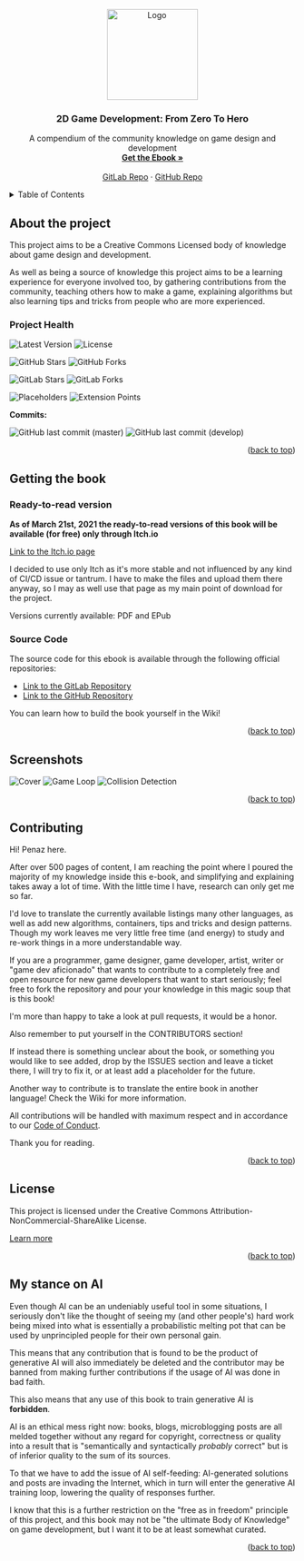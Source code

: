 <a name="readme-top"></a>
<div align="center">
    <img src="docs/logo.svg" alt="Logo" width="160" height="160" />
    <h3 align="center">2D Game Development: From Zero To Hero</h3>
    <p align="center">
        A compendium of the community knowledge on game design and development
        <br/>
        <a href="https://therealpenaz91.itch.io/2dgd-f0th"><strong>Get the Ebook »</strong></a>
        <br/>
        <br/>
            <a href="https://gitlab.com/Penaz/2dgd_f0th">GitLab Repo</a>
            ·
            <a href="https://github.com/2DGD-F0TH/2DGD_F0TH">GitHub Repo</a>
    </p>
</div>

<!-- TABLE OF CONTENTS -->
<details>
    <summary>Table of Contents</summary>
    <ol>
        <li>
            <a href="#about-the-project">About The Project</a>
            <ul>
                <li><a href="#project-health">Project Health</a></li>
            </ul>
        </li>
        <li>
            <a href="#getting-the-book">Getting The Book</a>
            <ul>
                <li><a href="#ready-to-read-version">Ready-to-read Version</a></li>
                <li><a href="#source-code">Source Code</a></li>
            </ul>
        </li>
        <li><a href="#screenshots">Screenshots</a></li>
        <li><a href="#contributing">Contributing</a></li>
        <li><a href="#license">License</a></li>
        <li><a href="#my-stance-on-ai">My stance on AI</a></li>
    </ol>
</details>

About the project
-----------------

This project aims to be a Creative Commons Licensed body of knowledge about game design and development.

As well as being a source of knowledge this project aims to be a learning experience for everyone involved too, by gathering contributions from the community, teaching others how to make a game, explaining algorithms but also learning tips and tricks from people who are more experienced.

### Project Health

![Latest Version](https://img.shields.io/github/v/tag/penaz91/2dgd_f0th?label=Latest%20Version&logo=git&style=for-the-badge)
![License](https://img.shields.io/static/v1?label=License&message=BY-NC-SA&color=black&logo=creativecommons&style=for-the-badge)

![GitHub Stars](https://img.shields.io/github/stars/penaz91/2DGD_F0TH?label=GitHub%20Stars&logo=github&style=for-the-badge)
![GitHub Forks](https://img.shields.io/github/forks/penaz91/2DGD_F0TH?label=GitHub%20Forks&logo=github&style=for-the-badge)

![GitLab Stars](https://img.shields.io/gitlab/stars/Penaz/2DGD_F0TH?label=Gitlab%20Stars&logo=gitlab&style=for-the-badge)
![GitLab Forks](https://img.shields.io/gitlab/forks/Penaz/2DGD_F0TH?label=GitLab%20Forks&logo=gitlab&style=for-the-badge)

![Placeholders](https://img.shields.io/badge/Placeholders-112-%23FF8800?style=for-the-badge)
![Extension Points](https://img.shields.io/badge/Extension%20Points-11-%23FF8800?style=for-the-badge)

**Commits:**

![GitHub last commit (master)](https://img.shields.io/github/last-commit/penaz91/2DGD_F0TH/master?label=Last%20Commit%20%28master%29&logo=git&style=for-the-badge)
![GitHub last commit (develop)](https://img.shields.io/github/last-commit/penaz91/2DGD_F0TH/develop?label=Last%20Commit%20%28develop%29&logo=git&style=for-the-badge)


<p align="right">(<a href="#readme-top">back to top</a>)</p>

Getting the book
-----------------

### Ready-to-read version

**As of March 21st, 2021 the ready-to-read versions of this book will be available (for free) only through Itch.io**

[Link to the Itch.io page](https://therealpenaz91.itch.io/2dgd-f0th)

I decided to use only Itch as it's more stable and not influenced by any kind of CI/CD issue or tantrum. I have to make the files and upload them there anyway, so I may as well use that page as my main point of download for the project.

Versions currently available: PDF and EPub

### Source Code

The source code for this ebook is available through the following official repositories:

- [Link to the GitLab Repository](https://gitlab.com/Penaz/2dgd_f0th/)
- [Link to the GitHub Repository](https://github.com/Penaz91/2DGD_F0TH)

You can learn how to build the book yourself in the Wiki!

<p align="right">(<a href="#readme-top">back to top</a>)</p>

Screenshots
------------

![Cover](/docs/screenshots/Cover.png?raw=true)
![Game Loop](/docs/screenshots/Screen_1.png?raw=true)
![Collision Detection](/docs/screenshots/Screen_2.png?raw=true)

<p align="right">(<a href="#readme-top">back to top</a>)</p>

Contributing
------------

Hi! Penaz here.

After over 500 pages of content, I am reaching the point where I poured the majority of my knowledge inside this e-book, and simplifying and explaining takes away a lot of time. With the little time I have, research can only get me so far.

I'd love to translate the currently available listings many other languages, as well as add new algorithms, containers, tips and tricks and design patterns. Though my work leaves me very little free time (and energy) to study and re-work things in a more understandable way.

If you are a programmer, game designer, game developer, artist, writer or "game dev aficionado" that wants to contribute to a completely free and open resource for new game developers that want to start seriously; feel free to fork the repository and pour your knowledge in this magic soup that is this book!

I'm more than happy to take a look at pull requests, it would be a honor.

Also remember to put yourself in the CONTRIBUTORS section!

If instead there is something unclear about the book, or something you would like to see added, drop by the ISSUES section and leave a ticket there, I will try to fix it, or at least add a placeholder for the future.

Another way to contribute is to translate the entire book in another language! Check the Wiki for more information.

All contributions will be handled with maximum respect and in accordance to our [Code of Conduct](CODE_OF_CONDUCT.md).

Thank you for reading.

<p align="right">(<a href="#readme-top">back to top</a>)</p>

License
--------

This project is licensed under the Creative Commons Attribution-NonCommercial-ShareAlike License.

[Learn more](/docs/license_reasoning.md)

<p align="right">(<a href="#readme-top">back to top</a>)</p>

My stance on AI
---------------

Even though AI can be an undeniably useful tool in some situations, I seriously don't like the thought of seeing my (and other people's) hard work being mixed into what is essentially a probabilistic melting pot that can be used by unprincipled people for their own personal gain.

This means that any contribution that is found to be the product of generative AI will also immediately be deleted and the contributor may be banned from making further contributions if the usage of AI was done in bad faith.

This also means that any use of this book to train generative AI is **forbidden**.

AI is an ethical mess right now: books, blogs, microblogging posts are all melded together without any regard for copyright, correctness or quality into a result that is "semantically and syntactically *probably* correct" but is of inferior quality to the sum of its sources.

To that we have to add the issue of AI self-feeding: AI-generated solutions and posts are invading the Internet, which in turn will enter the generative AI training loop, lowering the quality of responses further.

I know that this is a further restriction on the "free as in freedom" principle of this project, and this book may not be "the ultimate Body of Knowledge" on game development, but I want it to be at least somewhat curated.

<p align="right">(<a href="#readme-top">back to top</a>)</p>
